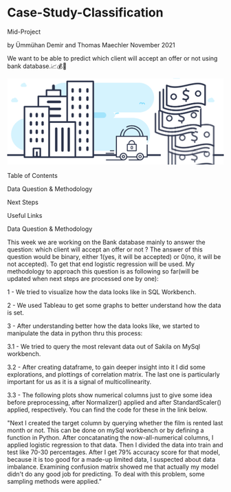 # Case-Study-Classification
Mid-Project

by Ümmühan Demir and Thomas Maechler November 2021

We want to be able to predict which client will accept an offer or not using bank database.📈💰💸

![Picture](banking-project.jpeg)




Table of Contents

Data Question & Methodology

Next Steps

Useful Links



Data Question & Methodology

This week we are working on the Bank database mainly to answer the question: which client will accept an offer or not ? 
The answer of this question would be binary, either 1(yes, it will be accepted) or 0(no, it will be not accepted). 
To get that end logistic regression will be used. My methodology to approach this question is as following so far(will be updated when next steps are processed one by one):


1 - We tried to visualize how the data looks like in SQL Workbench.

2 - We used Tableau to get some graphs to better understand how the data is set. 

3 - After understanding better how the data looks like, we started to manipulate the data in python thru this process: 


3.1 - We tried to query the most relevant data out of Sakila on MySql workbench.

3.2 - After creating dataframe, to gain deeper insight into it I did some explorations, and plottings of correlation matrix. The last one is particularly important for us as it is a signal of multicollinearity.

3.3 -  The following plots show numerical columns just to give some idea before preprocessing, after Normalizer() applied and after StandardScaler() applied, respectively. You can find the code for these in the link below.




  

"Next I created the target column by querying whether the film is rented last month or not. This can be done on mySql workbench or by defining a function in Python.
After concatanating the now-all-numerical columns, I applied logistic regression to that data.
Then I divided the data into train and test like 70-30 percentages.
After I get 79% accuracy score for that model, because it is too good for a made-up limited data, I suspected about data imbalance.
Examining confusion matrix showed me that actually my model didn't do any good job for predicting.
To deal with this problem, some sampling methods were applied."
